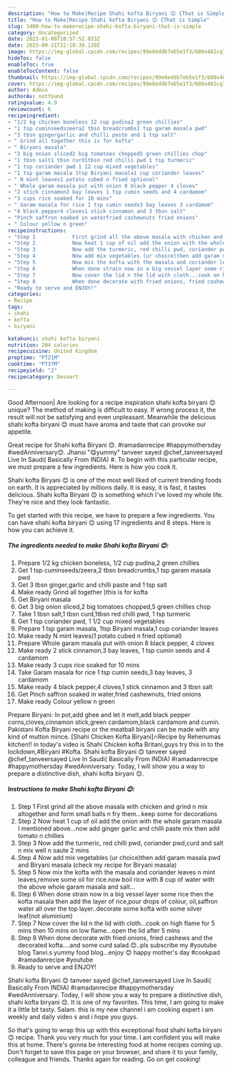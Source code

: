 ```yaml
---
description: "How to Make|Recipe Shahi kofta Biryani 😊 {That is Simple"
title: "How to Make|Recipe Shahi kofta Biryani 😊 {That is Simple"
slug: 1408-how-to-makerecipe-shahi-kofta-biryani-that-is-simple
category: Uncategorized
date: 2023-01-08T10:57:52.833Z
date: 2023-09-21T22:18:39.139Z
image: https://img-global.cpcdn.com/recipes/99e8eddb7eb5e1f3/680x482cq70/shahi-kofta-biryani-recipe-main-photo.jpg
hideToc: false
enableToc: true
enableTocContent: false
thumbnail: https://img-global.cpcdn.com/recipes/99e8eddb7eb5e1f3/680x482cq70/shahi-kofta-biryani-recipe-main-photo.jpg
cover: https://img-global.cpcdn.com/recipes/99e8eddb7eb5e1f3/680x482cq70/shahi-kofta-biryani-recipe-main-photo.jpg
author: Admin
authorAv: notfound
ratingvalue: 4.9
reviewcount: 6
recipeingredient:
- "1/2 kg chicken boneless 12 cup pudina2 green chillies"
- "1 tsp cuminseedszeera2 tbsn breadcrumbs1 tsp garam masala pwd"
- "3 tbsn gingergarlic and chilli paste and 1 tsp salt"
- " Grind all together this is for kofta"
- " Biryani masala"
- "3 big onion sliced2 big tomatoes chopped5 green chillies chop"
- "1 tbsn salt1 tbsn curd1tbsn red chilli pwd 1 tsp turmeric"
- "1 tsp coriander pwd 1 12 cup mixed vegetables"
- "1 tsp garam masala 1tsp Biryani masala1 cup coriander leaves"
- " N mint leaves1 potato cubed n fried optional"
- " Whole garam masala put with onion 8 black pepper 4 cloves"
- "2 stick cinnamon3 bay leaves 1 tsp cumin seeds and 4 cardamom"
- "3 cups rice soaked for 10 mins"
- " Garam masala for rice 1 tsp cumin seeds3 bay leaves 3 cardamom"
- "4 black pepper4 cloves1 stick cinnamon and 3 tbsn salt"
- "Pinch saffron soaked in waterfried cashewnuts fried onions"
- " Colour yellow n green"
recipeinstructions:
- "Step 1            First grind all the above masala with chicken and grind n mix altogether and form small balls n fry them...keep some for decorations"
- "Step 2            Now heat 1 cup of oil add the onion with the whole garam masala I mentioned above...now add ginger garlic and chilli paste mix then add tomato n chillies"
- "Step 3            Now add the turmeric, red chilli pwd, coriander pwd,curd and salt n mix well n saute 2 mins"
- "Step 4            Now add mix vegetables (ur choice)then add garam masala pwd and Biryani masala (check my recipe for Biryani masala)"
- "Step 5            Now mix the kofta with the masala and coriander leaves n mint leaves,remove some oil for rice.now boil rice with 8 cup of water with the above whole garam masala and salt..."
- "Step 6            When done strain now in a big vessel layer some rice then the kofta masala then add the layer of rice,pour drops of colour, oil,saffron water all over the top layer..decorate some kofta with some silver leaf(not aluminium)"
- "Step 7            Now cover the lid n the lid with cloth...cook on high flame for 5 mins then 10 mins on low flame...open the lid after 5 mins"
- "Step 8            When done decorate with fried onions, fried cashews and the decorated kofta....and some curd salad.😊..pls subscribe my #youtube blog Tanvi.s yummy food blog...enjoy 😊 happy mother&#39;s day #cookpad #ramadanrecipe #youtube"
- "Ready to serve and ENJOY!"
categories:
- Recipe
tags:
- shahi
- kofta
- biryani

katakunci: shahi kofta biryani 
nutrition: 204 calories
recipecuisine: United Kingdom
preptime: "PT21M"
cooktime: "PT37M"
recipeyield: "2"
recipecategory: Dessert

---
```



Good Afternoon| Are looking for a recipe inspiration shahi kofta biryani 😊 unique? The method of making is difficult to easy. If wrong process it, the result will not be satisfying and even unpleasant. Meanwhile the delicious shahi kofta biryani 😊 must have aroma and taste that can provoke our appetite.





Great recipe for Shahi kofta Biryani 😊. #ramadanrecipe #happymothersday #wedAnniversary😊. Jhansi &#34;😋yummy&#34; tanveer sayed @chef_tanveersayed Live In Saudi( Basically From INDIA) #. To begin with this particular recipe, we must prepare a few ingredients. Here is how you cook it.

Shahi kofta Biryani 😊 is one of the most well liked of current trending foods on earth. It is appreciated by millions daily. It is easy, it is fast, it tastes delicious. Shahi kofta Biryani 😊 is something which I've loved my whole life. They're nice and they look fantastic.


To get started with this recipe, we have to prepare a few ingredients. You can have shahi kofta biryani 😊 using 17 ingredients and 8 steps. Here is how you can achieve it.

<!--inarticleads1-->

##### The ingredients needed to make Shahi kofta Biryani 😊:

1. Prepare 1/2 kg chicken boneless, 1/2 cup pudina,2 green chillies
1. Get 1 tsp cuminseeds/zeera,2 tbsn breadcrumbs,1 tsp garam masala pwd
1. Get 3 tbsn ginger,garlic and chilli paste and 1 tsp salt
1. Make ready  Grind all together )this is for kofta
1. Get  Biryani masala
1. Get 3 big onion sliced,2 big tomatoes chopped,5 green chillies chop
1. Take 1 tbsn salt,1 tbsn curd,1tbsn red chilli pwd, 1 tsp turmeric
1. Get 1 tsp coriander pwd, 1 1/2 cup mixed vegetables
1. Prepare 1 tsp garam masala, 1tsp Biryani masala,1 cup coriander leaves
1. Make ready  N mint leaves(1 potato cubed n fried optional)
1. Prepare  Whole garam masala put with onion 8 black pepper, 4 cloves
1. Make ready 2 stick cinnamon,3 bay leaves, 1 tsp cumin seeds and 4 cardamom
1. Make ready 3 cups rice soaked for 10 mins
1. Take  Garam masala for rice 1 tsp cumin seeds,3 bay leaves, 3 cardamom
1. Make ready 4 black pepper,4 cloves,1 stick cinnamon and 3 tbsn salt
1. Get Pinch saffron soaked in water,fried cashewnuts, fried onions
1. Make ready  Colour yellow n green


Prepare Biryani: In pot,add ghee and let it melt,add black pepper corns,cloves,cinnamon stick,green cardamom,black cardamom and cumin. Pakistani Kofta Biryani recipe or the meatball biryani can be made with any kind of mutton mince. [Shahi Chicken Kofta Biryani]🔥Recipe by Rehenumas kitchen!! in today&#39;s video is Shahi Chicken kofta Britani,guys try this in to the lockdown,#Biryani #Kofta. Shahi kofta Biryani 😊 tanveer sayed @chef_tanveersayed Live In Saudi( Basically From INDIA) #ramadanrecipe #happymothersday #wedAnniversary. Today, I will show you a way to prepare a distinctive dish, shahi kofta biryani 😊. 

<!--inarticleads2-->

##### Instructions to make Shahi kofta Biryani 😊:

1. Step 1            First grind all the above masala with chicken and grind n mix altogether and form small balls n fry them...keep some for decorations
1. Step 2            Now heat 1 cup of oil add the onion with the whole garam masala I mentioned above...now add ginger garlic and chilli paste mix then add tomato n chillies
1. Step 3            Now add the turmeric, red chilli pwd, coriander pwd,curd and salt n mix well n saute 2 mins
1. Step 4            Now add mix vegetables (ur choice)then add garam masala pwd and Biryani masala (check my recipe for Biryani masala)
1. Step 5            Now mix the kofta with the masala and coriander leaves n mint leaves,remove some oil for rice.now boil rice with 8 cup of water with the above whole garam masala and salt...
1. Step 6            When done strain now in a big vessel layer some rice then the kofta masala then add the layer of rice,pour drops of colour, oil,saffron water all over the top layer..decorate some kofta with some silver leaf(not aluminium)
1. Step 7            Now cover the lid n the lid with cloth...cook on high flame for 5 mins then 10 mins on low flame...open the lid after 5 mins
1. Step 8            When done decorate with fried onions, fried cashews and the decorated kofta....and some curd salad.😊..pls subscribe my #youtube blog Tanvi.s yummy food blog...enjoy 😊 happy mother&#39;s day #cookpad #ramadanrecipe #youtube
1. Ready to serve and ENJOY!

Shahi kofta Biryani 😊 tanveer sayed @chef_tanveersayed Live In Saudi( Basically From INDIA) #ramadanrecipe #happymothersday #wedAnniversary. Today, I will show you a way to prepare a distinctive dish, shahi kofta biryani 😊. It is one of my favorites. This time, I am going to make it a little bit tasty. Salam. this is my new channel i am cooking expert i am weekly and daily video s and i hope you guys. 

So that's going to wrap this up with this exceptional food shahi kofta biryani 😊 recipe. Thank you very much for your time. I am confident you will make this at home. There's gonna be interesting food at home recipes coming up. Don't forget to save this page on your browser, and share it to your family, colleague and friends. Thanks again for reading. Go on get cooking!
